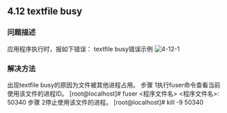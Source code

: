 ## 4.12 textfile busy
### 问题描述
应用程序执行时，报如下错误：
textfile busy错误示例
![4-12-1](https://gitee.com/Atlas200DK/FAQ/raw/master/part4/img/4-12-1.jpg)
### 解决方法
出现textfile busy的原因为文件被其他进程占用。
步骤 1执行fuser命令查看当前使用该文件的进程ID。
[root@localhost]# fuser <程序文件名> 
<程序文件名>:         50340
步骤 2停止使用该文件的进程。
[root@localhost]# kill -9 50340
